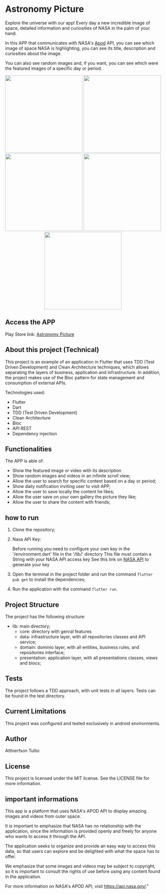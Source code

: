 # Astronomy Picture

Explore the universe with our app! Every day a new incredible image of space, detailed information and curiosities of NASA in the palm of your hand.

In this APP that communicates with NASA's [Apod](https://api.nasa.gov/) API, you can see which image of space NASA is highlighting, you can see its title, description and curiosities about the image.

You can also see random images and, if you want, you can see which were the featured images of a specific day or period.

<div align="center">
  <img src="https://user-images.githubusercontent.com/42945474/236709001-4cecff40-ad36-4557-bd11-78305429daad.jpg", width="250px"/>
  <img src="https://user-images.githubusercontent.com/42945474/236709088-b196bcee-e0b8-42c5-b0ac-3297f1b8bdd1.jpg", width="250px"/>
  <img src="https://user-images.githubusercontent.com/42945474/236709130-4cc5631b-60d6-4a07-b54f-3a11a74b56fa.jpg", width="250px"/>
  <img src="https://user-images.githubusercontent.com/42945474/236709156-e23d03d7-b00f-43fa-9ef5-ff0adf7ebbd3.jpg", width="250px"/>
  <img src="https://user-images.githubusercontent.com/42945474/236709169-e1f29a49-3b81-4f7c-aa29-5d985257d59e.jpg", width="250px"/>
</div>

## Access the APP
Play Store link: [Astronomy Picture](https://play.google.com/store/apps/details?id=com.cajuapps.astronomy_picture)

## About this project (Technical)

This project is an example of an application in Flutter that uses TDD (Test Driven Development) and Clean Architecture techniques, which allows separating the layers of business, application and infrastructure. In addition, the project makes use of the Bloc pattern for state management and consumption of external APIs.

Technologies used:
- Flutter
- Dart
- TDD (Test Driven Development)
- Clean Architecture
- Bloc
- API REST
- Dependency injection


## Functionalities
The APP is able of:

- Show the featured image or video with its description
- Show random images and videos in an infinite scroll view;
- Allow the user to search for specific content based on a day or period;
- Show daily notification inviting user to visit APP;
- Allow the user to save locally the content he likes;
- Allow the user save on your own gallery the picture they like;
- Allow the user to share the content with friends;

## how to run
1. Clone the repository;

2. Nasa API Key:

      Before running you need to configure your own key in the '/environment.dart' file in the '/lib/' directory
      This file must contain a String with your NASA API access key
      See this link on [NASA API](https://api.nasa.gov/) to generate your key

3. Open the terminal in the project folder and run the command ```flutter pub get``` to install the dependencies;
4. Run the application with the command ```flutter run```.

## Project Structure
The project has the following structure:

- lib: main directory;
  - core: directory with genral features
  - data: infrastructure layer, with all repositories classes and API service;
  - domain: domínio layer, with all entities, business rules, and repositories interface;
  - presentation: application layer, with all presentations classes, views and blocs;

## Tests
The project follows a TDD approach, with unit tests in all layers. Tests can be found in the test directory.

## Current Limitations
This project was configured and tested exclusively in android environments.

## Author
Althierfson Tullio

## License
This project is licensed under the MIT license. See the LICENSE file for more information.

## important informations
This app is a platform that uses NASA's APOD API to display amazing images and videos from outer space.

It is important to emphasize that NASA has no relationship with the application, since the information is provided openly and freely for anyone who wants to access it through the API.

The application seeks to organize and provide an easy way to access this data, so that users can explore and be delighted with what the space has to offer.

We emphasize that some images and videos may be subject to copyright, so it is important to consult the rights of use before using any content found in the application.

For more information on NASA's APOD API, visit https://api.nasa.gov/."
